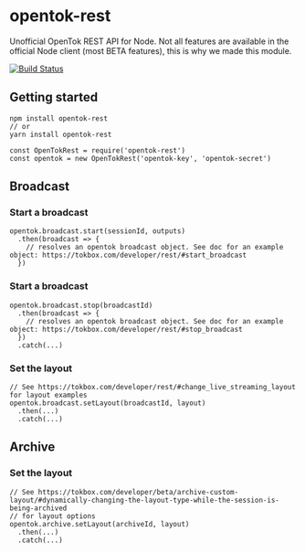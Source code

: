 # opentok-rest
Unofficial OpenTok REST API for Node. Not all features are available in the official Node client (most BETA features), this is why we made this module.

[![Build Status](https://travis-ci.org/mcassagnes/opentok-rest.svg?branch=master)](https://travis-ci.org/mcassagnes/opentok-rest)

## Getting started
```
npm install opentok-rest
// or
yarn install opentok-rest
```

```
const OpenTokRest = require('opentok-rest')
const opentok = new OpenTokRest('opentok-key', 'opentok-secret')
```

## Broadcast

### Start a broadcast
```
opentok.broadcast.start(sessionId, outputs)
  .then(broadcast => {
    // resolves an opentok broadcast object. See doc for an example object: https://tokbox.com/developer/rest/#start_broadcast
  })
```

### Start a broadcast
```
opentok.broadcast.stop(broadcastId)
  .then(broadcast => {
    // resolves an opentok broadcast object. See doc for an example object: https://tokbox.com/developer/rest/#stop_broadcast
  })
  .catch(...)
```

### Set the layout
```
// See https://tokbox.com/developer/rest/#change_live_streaming_layout for layout examples
opentok.broadcast.setLayout(broadcastId, layout)
  .then(...)
  .catch(...)
```

## Archive

### Set the layout
```
// See https://tokbox.com/developer/beta/archive-custom-layout/#dynamically-changing-the-layout-type-while-the-session-is-being-archived
// for layout options
opentok.archive.setLayout(archiveId, layout)
  .then(...)
  .catch(...)
```
